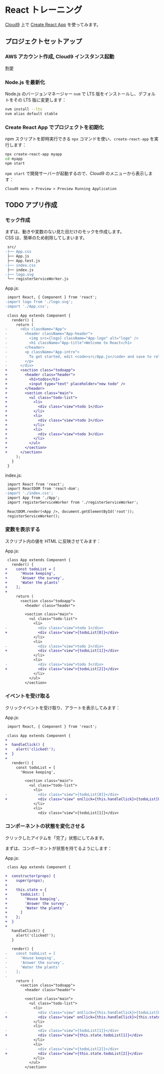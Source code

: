 # React トレーニング

[Cloud9](https://aws.amazon.com/jp/cloud9/) 上で [Create React App](https://github.com/facebook/create-react-app) を使ってみます。


## プロジェクトセットアップ

### AWS アカウント作成, Cloud9 インスタンス起動

割愛

### Node.js を最新化

Node.js のバージョンマネージャー `nvm` で LTS 版をインストールし、デフォルトをその LTS 版に変更します：

```bash
nvm install --lts
nvm alias default stable
```

### Create React App でプロジェクトを初期化

npm スクリプトを即時実行できる `npx` コマンドを使い、`create-react-app` を実行します：

```bash
npx create-react-app myapp
cd myapp
npm start
```

`npm start` で開発サーバーが起動するので、Cloud9 のメニューから表示します：

    Cloud9 menu > Preview > Preview Running Application


## TODO アプリ作成

### モック作成

まずは、動きや変数のない見た目だけのモックを作成します。  
CSS は、簡単のため削除してしまいます。

```diff
 src/
-├── App.css
 ├── App.js
 ├── App.test.js
-├── index.css
 ├── index.js
-├── logo.svg
 └── registerServiceWorker.js
```

App.js:

```diff
 import React, { Component } from 'react';
-import logo from './logo.svg';
-import './App.css';
 
 class App extends Component {
   render() {
     return (
-      <div className="App">
-        <header className="App-header">
-          <img src={logo} className="App-logo" alt="logo" />
-          <h1 className="App-title">Welcome to React</h1>
-        </header>
-        <p className="App-intro">
-          To get started, edit <code>src/App.js</code> and save to reload.
-        </p>
-      </div>
+      <section class="todoapp">
+        <header class="header">
+          <h1>todos</h1>
+          <input type="text" placeholder="new todo" />
+        </header>
+        <section class="main">
+          <ul class="todo-list">
+            <li>
+              <div class="view">todo 1</div>
+            </li>
+            <li>
+              <div class="view">todo 2</div>
+            </li>
+            <li>
+              <div class="view">todo 3</div>
+            </li>
+          </ul>
+        </section>
+      </section>
     );
   }
 }
```

index.js:

```diff
 import React from 'react';
 import ReactDOM from 'react-dom';
-import './index.css';
 import App from './App';
 import registerServiceWorker from './registerServiceWorker';
 
 ReactDOM.render(<App />, document.getElementById('root'));
 registerServiceWorker();
```

### 変数を表示する

スクリプト内の値を HTML に反映させてみます：

App.js:

```diff
 class App extends Component {
   render() {
+    const todoList = [
+      'House keeping',
+      'Answer the survey',
+      'Water the plants'
+    ];
+
     return (
       <section class="todoapp">
         <header class="header">
```

```diff
         <section class="main">
           <ul class="todo-list">
             <li>
-              <div class="view">todo 1</div>
+              <div class="view">{todoList[0]}</div>
             </li>
             <li>
-              <div class="view">todo 2</div>
+              <div class="view">{todoList[1]}</div>
             </li>
             <li>
-              <div class="view">todo 3</div>
+              <div class="view">{todoList[2]}</div>
             </li>
           </ul>
         </section>
```

### イベントを受け取る

クリックイベントを受け取り、アラートを表示してみます：

App.js:

```diff
 import React, { Component } from 'react';
 
 class App extends Component {
+
+  handleClick() {
+    alert('clicked!');
+  }
+
   render() {
     const todoList = [
       'House keeping',
```

```diff
         <section class="main">
           <ul class="todo-list">
             <li>
-              <div class="view">{todoList[0]}</div>
+              <div class="view" onClick={this.handleClick}>{todoList[0]}</div>
             </li>
             <li>
               <div class="view">{todoList[1]}</div>
```

### コンポーネントの状態を変化させる

クリックしたアイテムを「完了」状態にしてみます。

まずは、コンポーネントが状態を持てるようにします：

App.js:

```diff
 class App extends Component {
 
+  constructor(props) {
+    super(props);
+
+    this.state = {
+      todoList: [
+        'House keeping',
+        'Answer the survey',
+        'Water the plants'
+      ]
+    };
+  }
+
   handleClick() {
     alert('clicked!');
   }
 
   render() {
-    const todoList = [
-      'House keeping',
-      'Answer the survey',
-      'Water the plants'
-    ];
-
     return (
       <section class="todoapp">
         <header class="header">
```

```diff
         <section class="main">
           <ul class="todo-list">
             <li>
-              <div class="view" onClick={this.handleClick}>{todoList[0]}</div>
+              <div class="view" onClick={this.handleClick}>{this.state.todoList[0]}</div>
             </li>
             <li>
-              <div class="view">{todoList[1]}</div>
+              <div class="view">{this.state.todoList[1]}</div>
             </li>
             <li>
-              <div class="view">{todoList[2]}</div>
+              <div class="view">{this.state.todoList[2]}</div>
             </li>
           </ul>
         </section>
```
